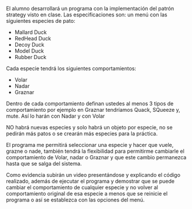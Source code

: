 El alumno desarrollará un programa con la implementación del patrón strategy visto en clase.
Las especificaciones son:
un menú con las siguientes especies de pato:

- Mallard Duck
- RedHead Duck
- Decoy Duck
- Model Duck
- Rubber Duck

Cada especie tendrá los siguientes comportamientos:

- Volar
- Nadar
- Graznar

Dentro de cada comportamiento definan ustedes al menos 3 tipos de comportamiento por ejemplo en Graznar tendríamos Quack, SQueeze y, mute. Así lo harán con Nadar y con Volar

NO habrá nuevas especies y solo habrá un objeto por especie,  no se pedirán más patos o se crearán más especies para la práctica.

El programa me permitirá seleccionar una especie y hacer que vuele, grazne o nade, también tendrá la flexibilidad para permitirme cambiarle el comportamiento de Volar, nadar o Graznar y que este cambio permanezca hasta que se salga del sistema.

Como evidencia subirán un video presentándose y explicando el código realizado, además de ejecutar el programa y demostrar que se puede cambiar el comportamiento de cualquier especie y no volver al comportamiento original de esa especie a menos que se reinicie el programa o así se establezca con las opciones del menú.
